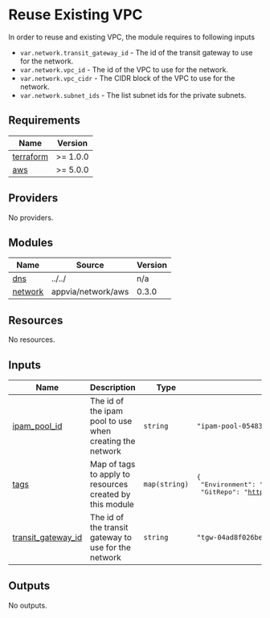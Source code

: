 # Reuse Existing VPC

In order to reuse and existing VPC, the module requires to following inputs

- `var.network.transit_gateway_id` - The id of the transit gateway to use for the network.
- `var.network.vpc_id` - The id of the VPC to use for the network.
- `var.network.vpc_cidr` - The CIDR block of the VPC to use for the network.
- `var.network.subnet_ids` - The list subnet ids for the private subnets.

<!-- BEGIN_TF_DOCS -->
## Requirements

| Name | Version |
|------|---------|
| <a name="requirement_terraform"></a> [terraform](#requirement\_terraform) | >= 1.0.0 |
| <a name="requirement_aws"></a> [aws](#requirement\_aws) | >= 5.0.0 |

## Providers

No providers.

## Modules

| Name | Source | Version |
|------|--------|---------|
| <a name="module_dns"></a> [dns](#module\_dns) | ../../ | n/a |
| <a name="module_network"></a> [network](#module\_network) | appvia/network/aws | 0.3.0 |

## Resources

No resources.

## Inputs

| Name | Description | Type | Default | Required |
|------|-------------|------|---------|:--------:|
| <a name="input_ipam_pool_id"></a> [ipam\_pool\_id](#input\_ipam\_pool\_id) | The id of the ipam pool to use when creating the network | `string` | `"ipam-pool-054836edbcccd8983"` | no |
| <a name="input_tags"></a> [tags](#input\_tags) | Map of tags to apply to resources created by this module | `map(string)` | <pre>{<br/>  "Environment": "Testing",<br/>  "GitRepo": "https://github.com/appvia/terraform-aws-dns"<br/>}</pre> | no |
| <a name="input_transit_gateway_id"></a> [transit\_gateway\_id](#input\_transit\_gateway\_id) | The id of the transit gateway to use for the network | `string` | `"tgw-04ad8f026be8b7eb6"` | no |

## Outputs

No outputs.
<!-- END_TF_DOCS -->

